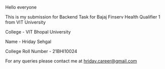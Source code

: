 Hello everyone

This is my submission for Backend Task for Bajaj Finserv Health Qualifier 1 from VIT University

College - VIT Bhopal University

Name - Hriday Sehgal

College Roll Number - 21BHI10024

For any queries please contact me at hriday.career@gmail.com

